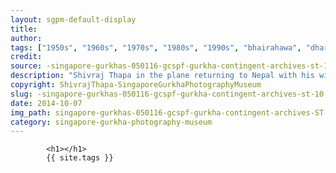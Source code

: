 ```yaml
---
layout: sgpm-default-display
title: 
author: 
tags: ["1950s", "1960s", "1970s", "1980s", "1990s", "bhairahawa", "dharan", "gurkhas", "kathmandu", "nepal", "pokhara", "singapore", "singapore gurkha archive", "singapore gurkha old photographs", "singapore gurkha photography museum", "singapore gurkhas"]
credit: 
source: -singapore-gurkhas-050116-gcspf-gurkha-contingent-archives-st-10
description: "Shivraj Thapa in the plane returning to Nepal with his wife Indra Kumari Thapa for his six-months leave. They left their two eldest children back in Singapore so that their studies would not be disrupted. Date: June 1985."
copyright: ShivrajThapa-SingaporeGurkhaPhotographyMuseum
slug: -singapore-gurkhas-050116-gcspf-gurkha-contingent-archives-st-10
date: 2014-10-07
img_path: singapore-gurkhas-050116-gcspf-gurkha-contingent-archives-ST-10.jpg
category: singapore-gurkha-photography-museum
---
```

	 		

	 		<h1></h1>
	 		{{ site.tags }}
	 		
